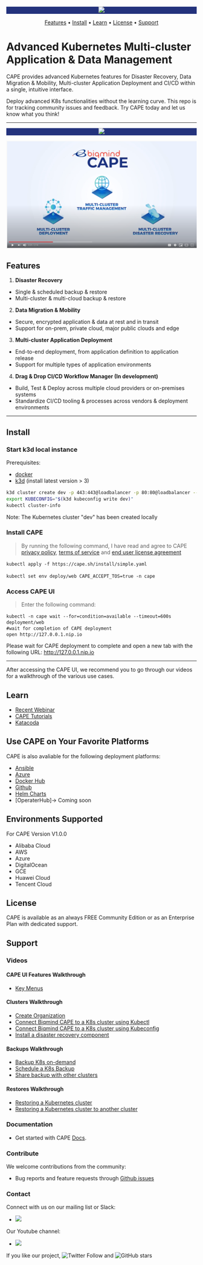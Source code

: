 <p align="center" style="background-color:#23327c">
  <img src="https://biqmind.com/wp-content/uploads/2020/07/CAPE-4CLogo-Hor.png"/>
</p>
<p align="center">
  <a href="#features">Features</a> •
  <a href="#install">Install</a> •
  <a href="#Learn">Learn</a> •
  <a href="#license">License</a> •
  <a href="#support">Support</a> 

</p>

# Advanced Kubernetes Multi-cluster Application & Data Management

CAPE provides advanced Kubernetes features for Disaster Recovery, Data Migration & Mobility, Multi-cluster Application Deployment and CI/CD within a single, intuitive interface.

Deploy advanced K8s functionalities without the learning curve. This repo is for tracking community issues and feedback. Try CAPE today and let us know what you think!

<hr/>

<p align="center" style="background-color:#23327c">
  <img src="https://biqmind.com/wp-content/uploads/2020/07/cape-dashboard-clusters.png" />
</p>

[![CAPE](assets/youtube-cape.png)](https://youtu.be/4KJt8NXTO8E "CAPE INTRO")


## Features

1. <b>Disaster Recovery</b>
- Single & scheduled backup & restore 
- Multi-cluster & multi-cloud backup & restore 
 
2. <b>Data Migration & Mobility</b>
- Secure, encrypted application & data at rest and in transit
- Support for on-prem, private cloud, major public clouds and edge

3. <b>Multi-cluster Application Deployment</b>
- End-to-end deployment, from application definition to application release
- Support for multiple types of application environments

4. <b>Drag & Drop CI/CD Workflow Manager (In development)</b>
- Build, Test & Deploy across multiple cloud providers or on-premises systems
- Standardize CI/CD tooling & processes across vendors & deployment environments

<hr /> 

## Install

### Start k3d local instance
Prerequisites:
- [docker](https://docs.docker.com/get-docker/)
- [k3d](https://github.com/rancher/k3d) (install latest version > 3)

```sh
k3d cluster create dev -p 443:443@loadbalancer -p 80:80@loadbalancer --agents=0 --wait
export KUBECONFIG="$(k3d kubeconfig write dev)"
kubectl cluster-info
````
Note: The Kubernetes cluster "dev" has been created locally

### Install CAPE
> By running the following command, I have read and agree to CAPE [privacy policy](https://biqmind.com/privacy-policy/), [terms of service](https://biqmind.com/terms-of-service/) and [end user license agreement](https://biqmind.com/end-user-license-agreement/)
```
kubectl apply -f https://cape.sh/install/simple.yaml

kubectl set env deploy/web CAPE_ACCEPT_TOS=true -n cape
```

### Access CAPE UI
> Enter the following command:
```
kubectl -n cape wait --for=condition=available --timeout=600s deployment/web
#wait for completion of CAPE deployment
open http://127.0.0.1.nip.io
```
Please wait for CAPE deployment to complete and open a new tab with the following URL: http://127.0.0.1.nip.io

<hr />

After accessing the CAPE UI, we recommend you to go through our videos for a walkthrough of the various use cases. 

## Learn

- [Recent Webinar](https://www.youtube.com/watch?v=JHP9zgv75ls)
- [CAPE Tutorials](https://www.youtube.com/watch?v=S551qxe9vCg&list=PLByzHLEsOQEB01EIybmgfcrBMO6WNFYZL)
- [Katacoda](https://katacoda.com/cape/courses/trycape/) 

## Use CAPE on Your Favorite Platforms
CAPE is also avaliable for the following deployment platforms:
- [Ansible](https://github.com/cape-sh/cape-ansible)
- [Azure](https://github.com/cape-sh/cape-azure)
- [Docker Hub](https://hub.docker.com/u/capesh)
- [Github](https://github.com/cape-sh/cape-docker)
- [Helm Charts](https://hub.helm.sh/charts/cape/cape)
- [OperaterHub]-> Coming soon


## Environments Supported

For CAPE Version V1.0.0
- Alibaba Cloud
- AWS
- Azure
- DigitalOcean
- GCE
- Huawei Cloud
- Tencent Cloud

## License
CAPE is available as an always FREE Community Edition or as an Enterprise Plan with dedicated support.


## Support

### Videos

#### CAPE UI Features Walkthrough
- [Key Menus](https://www.youtube.com/watch?v=S551qxe9vCg)

#### Clusters Walkthrough
- [Create Organization](https://www.youtube.com/watch?v=rjfZ_Av-Mxg)
- [Connect Biqmind CAPE to a K8s cluster using Kubectl](https://www.youtube.com/watch?v=CSW4IrjyGro)
- [Connect Biqmind CAPE to a K8s cluster using Kubeconfig](https://www.youtube.com/watch?v=pvfDTnu-HLI)
- [Install a disaster recovery component](https://www.youtube.com/watch?v=74t6jKB9G3E)

#### Backups Walkthrough
- [Backup K8s on-demand](https://www.youtube.com/watch?v=MOPtRTeG8sw)
- [Schedule a K8s Backup](https://www.youtube.com/watch?v=CkIVZdmWXiQ)
- [Share backup with other clusters](https://www.youtube.com/watch?v=tnyNPynPLJI)

#### Restores Walkthrough
- [Restoring a Kubernetes cluster](https://www.youtube.com/watch?v=Xf0TkzudUF0)
- [Restoring a Kubernetes cluster to another cluster](https://www.youtube.com/watch?v=dhBnUgfTsh4)

### Documentation
- Get started with CAPE [Docs](https://docs.cape.sh/docs/).

### Contribute
We welcome contributions from the community:
- Bug reports and feature requests through [Github issues](https://github.com/cape-sh/cape/issues/new)

### Contact
Connect with us on our mailing list or Slack:
- [<img src="https://img.shields.io/badge/Slack-CAPE-brightgreen">](https://capesh.slack.com)

Our Youtube channel:
- [<img src="https://img.shields.io/badge/Youtube-Biqmind-blue">](https://www.youtube.com/channel/UCSXtrXokSgbZuSz7qgu3VHw)

If you like our project,
![Twitter Follow](https://img.shields.io/twitter/follow/CapeSuperhero?style=social) and 
![GitHub stars](https://img.shields.io/github/stars/cape-sh/cape?style=social)  

